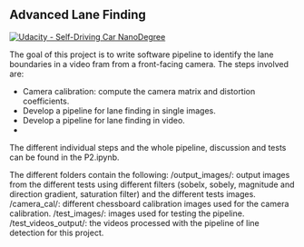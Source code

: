 ## Advanced Lane Finding
[![Udacity - Self-Driving Car NanoDegree](https://s3.amazonaws.com/udacity-sdc/github/shield-carnd.svg)](http://www.udacity.com/drive)

The goal of this project is to write software pipeline to identify the lane boundaries in a video fram from a front-facing camera. The steps involved are:

* Camera calibration: compute the camera matrix and distortion coefficients.
* Develop a pipeline for lane finding in single images.
* Develop a pipeline for lane finding in video.
*
The different individual steps and the whole pipeline, discussion and tests can be found in the P2.ipynb.

The different folders contain the following:
/output_images/: output images from the different tests using different filters (sobelx, sobely, magnitude and direction gradient, saturation filter) and the different tests images.
/camera_cal/: different chessboard calibration images used for the camera calibration.
/test_images/: images used for testing the pipeline.
/test_videos_output/: the videos processed with the pipeline of line detection for this project.
